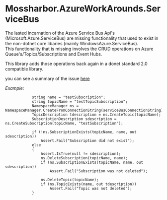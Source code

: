 # Mossharbor.AzureWorkArounds.ServiceBus
The lasted incarnation of the Azure Service Bus Api's (Microsoft.Azure.ServiceBus) are missing functionality that used to exist in the non-dotnet core libaries (mainly WindowsAzure.ServiceBus).  
This functionality that is missing involves the CRUD operations on Azure Queue's/Topics/Subscriptions and Event Hubs.  

This library adds those operations back again in a donet standard 2.0 compatible library.

you can see a summary of the issue [here](https://github.com/Azure/azure-service-bus-dotnet/issues/65)

*Example:*
```
		    string name = "testSubscription";
            string topicName = "testTopicSubscription";
            NamespaceManager ns = NamespaceManager.CreateFromConnectionString(serviceBusConnectionString);
            TopicDescription tdescription = ns.CreateTopic(topicName);
            SubscriptionDescription sdescription = ns.CreateSubscription(topicName, "testSubscription");

            if (!ns.SubscriptionExists(topicName, name, out sdescription))
                Assert.Fail("Subscription did not exist");
            else
            {
                Assert.IsTrue(null != sdescription);
                ns.DeleteSubscription(topicName, name);
                if (ns.SubscriptionExists(topicName, name, out sdescription))
                    Assert.Fail("Subscription was not deleted");

                ns.DeleteTopic(topicName);
                if (ns.TopicExists(name, out tdescription))
                    Assert.Fail("Topic was not deleted");
            }
```
